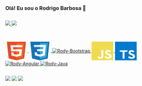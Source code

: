 ### Olá! Eu sou o Rodrigo Barbosa 👋


##

<div>
  <a href="https//github.com/devrody">
  <img height="180em" src="https://github-readme-stats.vercel.app/api?username=devrody&show_icons=true&theme=tokyonight&include_all_commits=true&count_private=true"/>
  <img height="180em" src="https://github-readme-stats.vercel.app/api/top-langs/?username=devrody&layout=compact&langs_count=16&theme=tokyonight"/>
</div>

##

<div style="display: inline_block"><br>
  <img align="center" alt="Rody-HTML" height="60" width="70" src="https://raw.githubusercontent.com/devicons/devicon/master/icons/html5/html5-original.svg">
  <img align="center" alt="Rody-CSS" height="60" width="70" src="https://raw.githubusercontent.com/devicons/devicon/master/icons/css3/css3-original.svg">
  <img align="center" alt="Rody-Bootstrap" height="60" width="70" src="https://cdn.jsdelivr.net/gh/devicons/devicon/icons/bootstrap/bootstrap-original.svg">
  <img align="center" alt="Rody-Js" height="60" width="70" src="https://raw.githubusercontent.com/devicons/devicon/master/icons/javascript/javascript-plain.svg">
  <img align="center" alt="Rody-Ts" height="60" width="70" src="https://raw.githubusercontent.com/devicons/devicon/master/icons/typescript/typescript-plain.svg">
  <img align="center" alt="Rody-Angular" height="60" width="70" src="https://cdn.jsdelivr.net/gh/devicons/devicon/icons/angularjs/angularjs-plain.svg">
  <img align="center" alt="Rody-Java" height="60" width="70" src="https://cdn.jsdelivr.net/gh/devicons/devicon/icons/java/java-original.svg">
</div>

##

<div> 
  <a href="https://instagram.com/rodbarbosa_" target="_blank"><img src="https://img.shields.io/badge/-Instagram-%23E4405F?style=for-the-badge&logo=instagram&logoColor=white" target="_blank"></a>
  <a href = "mailto:rodrigobarbosa.p99@gmail.com"><img src="https://img.shields.io/badge/-Gmail-%23333?style=for-the-badge&logo=gmail&logoColor=white" target="_blank"></a>
  <a href="https://www.linkedin.com/in/rodrigo-barbosa-bb8a1a246/" target="_blank"><img src="https://img.shields.io/badge/-LinkedIn-%230077B5?style=for-the-badge&logo=linkedin&logoColor=white" target="_blank"></a> 
</div>
